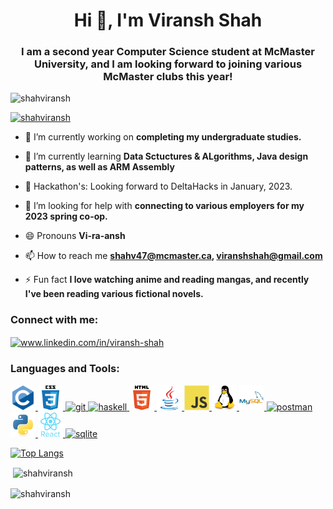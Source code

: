<h1 align="center">Hi 👋, I'm Viransh Shah</h1>
<h3 align="center">I am a second year Computer Science student at McMaster University, and I am looking forward to joining various McMaster clubs this year!</h3>

<p align="left"> <img src="https://komarev.com/ghpvc/?username=shahviransh&label=Profile%20views&color=0e75b6&style=flat" alt="shahviransh" /> </p>

<p align="left"> <a href="https://github.com/ryo-ma/github-profile-trophy"><img src="https://github-profile-trophy.vercel.app/?username=shahviransh&theme=onedark" alt="shahviransh" /></a> </p>

- 🔭 I’m currently working on **completing my undergraduate studies.**

- 🌱 I’m currently learning **Data Sctuctures & ALgorithms, Java design patterns, as well as ARM Assembly**

- 👯 Hackathon's: Looking forward to DeltaHacks in January, 2023.

- 🤝 I’m looking for help with **connecting to various employers for my 2023 spring co-op.**

- 😄 Pronouns **Vi-ra-ansh**

- 📫 How to reach me **shahv47@mcmaster.ca, viranshshah@gmail.com**

- ⚡ Fun fact **I love watching anime and reading mangas, and recently I've been reading various fictional novels.**

<h3 align="left">Connect with me:</h3>
<p align="left">
<a href="https://linkedin.com/in/www.linkedin.com/in/viransh-shah" target="blank"><img align="center" src="https://raw.githubusercontent.com/rahuldkjain/github-profile-readme-generator/master/src/images/icons/Social/linked-in-alt.svg" alt="www.linkedin.com/in/viransh-shah" height="30" width="40" /></a>
</p>

<h3 align="left">Languages and Tools:</h3>
<p align="left"> <a href="https://www.cprogramming.com/" target="_blank" rel="noreferrer"> <img src="https://raw.githubusercontent.com/devicons/devicon/master/icons/c/c-original.svg" alt="c" width="40" height="40"/> </a> <a href="https://www.w3schools.com/css/" target="_blank" rel="noreferrer"> <img src="https://raw.githubusercontent.com/devicons/devicon/master/icons/css3/css3-original-wordmark.svg" alt="css3" width="40" height="40"/> </a> <a href="https://git-scm.com/" target="_blank" rel="noreferrer"> <img src="https://www.vectorlogo.zone/logos/git-scm/git-scm-icon.svg" alt="git" width="40" height="40"/> </a> <a href="https://www.haskell.org/" target="_blank" rel="noreferrer"> <img src="https://upload.wikimedia.org/wikipedia/commons/1/1c/Haskell-Logo.svg" alt="haskell" width="40" height="40"/> </a> <a href="https://www.w3.org/html/" target="_blank" rel="noreferrer"> <img src="https://raw.githubusercontent.com/devicons/devicon/master/icons/html5/html5-original-wordmark.svg" alt="html5" width="40" height="40"/> </a> <a href="https://www.java.com" target="_blank" rel="noreferrer"> <img src="https://raw.githubusercontent.com/devicons/devicon/master/icons/java/java-original.svg" alt="java" width="40" height="40"/> </a> <a href="https://developer.mozilla.org/en-US/docs/Web/JavaScript" target="_blank" rel="noreferrer"> <img src="https://raw.githubusercontent.com/devicons/devicon/master/icons/javascript/javascript-original.svg" alt="javascript" width="40" height="40"/> </a> <a href="https://www.linux.org/" target="_blank" rel="noreferrer"> <img src="https://raw.githubusercontent.com/devicons/devicon/master/icons/linux/linux-original.svg" alt="linux" width="40" height="40"/> </a> <a href="https://www.mysql.com/" target="_blank" rel="noreferrer"> <img src="https://raw.githubusercontent.com/devicons/devicon/master/icons/mysql/mysql-original-wordmark.svg" alt="mysql" width="40" height="40"/> </a> <a href="https://postman.com" target="_blank" rel="noreferrer"> <img src="https://www.vectorlogo.zone/logos/getpostman/getpostman-icon.svg" alt="postman" width="40" height="40"/> </a> <a href="https://www.python.org" target="_blank" rel="noreferrer"> <img src="https://raw.githubusercontent.com/devicons/devicon/master/icons/python/python-original.svg" alt="python" width="40" height="40"/> </a> <a href="https://reactjs.org/" target="_blank" rel="noreferrer"> <img src="https://raw.githubusercontent.com/devicons/devicon/master/icons/react/react-original-wordmark.svg" alt="react" width="40" height="40"/> </a> <a href="https://www.sqlite.org/" target="_blank" rel="noreferrer"> <img src="https://www.vectorlogo.zone/logos/sqlite/sqlite-icon.svg" alt="sqlite" width="40" height="40"/> </a> </p>

[![Top Langs](https://github-readme-stats.vercel.app/api/top-langs/?username=shahviransh)](https://github.com/anuraghazra/github-readme-stats)

<p>&nbsp;<img align="center" src="https://github-readme-stats.vercel.app/api?username=shahviransh&theme=solarized-dark&show_icons=true&locale=en" alt="shahviransh" /></p>

<p><img align="center" src="https://github-readme-streak-stats.herokuapp.com/?user=shahviransh&theme=tokyonight" alt="shahviransh" /></p>

